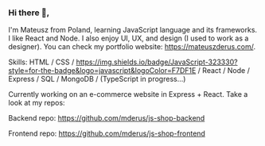 ### Hi there 👋,

I'm Mateusz from Poland, learning JavaScript language and its frameworks. I like React and Node. I also enjoy UI, UX, and design (I used to work as a designer). You can check my portfolio website: https://mateuszderus.com/.

Skills: HTML / CSS / 	https://img.shields.io/badge/JavaScript-323330?style=for-the-badge&logo=javascript&logoColor=F7DF1E / React / Node / Express / SQL / MongoDB / (TypeScript in progress...)

Currently working on an e-commerce website in Express + React. Take a look at my repos:

Backend repo: https://github.com/mderus/js-shop-backend

Frontend repo: https://github.com/mderus/js-shop-frontend
